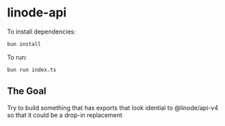 # linode-api

To install dependencies:

```bash
bun install
```

To run:

```bash
bun run index.ts
```

## The Goal

Try to build something that has exports that look idential to @linode/api-v4 so that it could be a drop-in replacement
